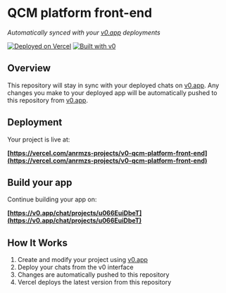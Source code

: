 # QCM platform front-end

*Automatically synced with your [v0.app](https://v0.app) deployments*

[![Deployed on Vercel](https://img.shields.io/badge/Deployed%20on-Vercel-black?style=for-the-badge&logo=vercel)](https://vercel.com/anrmzs-projects/v0-qcm-platform-front-end)
[![Built with v0](https://img.shields.io/badge/Built%20with-v0.app-black?style=for-the-badge)](https://v0.app/chat/projects/u066EuiDbeT)

## Overview

This repository will stay in sync with your deployed chats on [v0.app](https://v0.app).
Any changes you make to your deployed app will be automatically pushed to this repository from [v0.app](https://v0.app).

## Deployment

Your project is live at:

**[https://vercel.com/anrmzs-projects/v0-qcm-platform-front-end](https://vercel.com/anrmzs-projects/v0-qcm-platform-front-end)**

## Build your app

Continue building your app on:

**[https://v0.app/chat/projects/u066EuiDbeT](https://v0.app/chat/projects/u066EuiDbeT)**

## How It Works

1. Create and modify your project using [v0.app](https://v0.app)
2. Deploy your chats from the v0 interface
3. Changes are automatically pushed to this repository
4. Vercel deploys the latest version from this repository